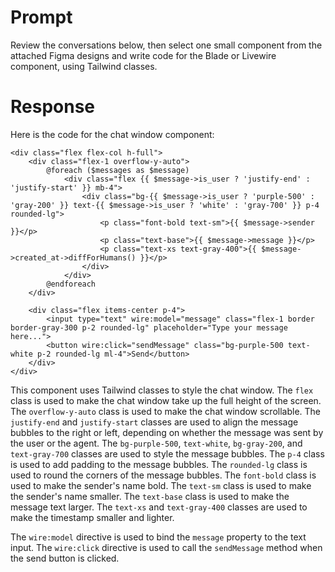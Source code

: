 # Prompt 
Review the conversations below, then select one small component from the attached Figma designs and write code for the Blade or Livewire component, using Tailwind classes.

 # Response 
Here is the code for the chat window component:

```blade
<div class="flex flex-col h-full">
    <div class="flex-1 overflow-y-auto">
        @foreach ($messages as $message)
            <div class="flex {{ $message->is_user ? 'justify-end' : 'justify-start' }} mb-4">
                <div class="bg-{{ $message->is_user ? 'purple-500' : 'gray-200' }} text-{{ $message->is_user ? 'white' : 'gray-700' }} p-4 rounded-lg">
                    <p class="font-bold text-sm">{{ $message->sender }}</p>
                    <p class="text-base">{{ $message->message }}</p>
                    <p class="text-xs text-gray-400">{{ $message->created_at->diffForHumans() }}</p>
                </div>
            </div>
        @endforeach
    </div>

    <div class="flex items-center p-4">
        <input type="text" wire:model="message" class="flex-1 border border-gray-300 p-2 rounded-lg" placeholder="Type your message here...">
        <button wire:click="sendMessage" class="bg-purple-500 text-white p-2 rounded-lg ml-4">Send</button>
    </div>
</div>
```

This component uses Tailwind classes to style the chat window. The `flex` class is used to make the chat window take up the full height of the screen. The `overflow-y-auto` class is used to make the chat window scrollable. The `justify-end` and `justify-start` classes are used to align the message bubbles to the right or left, depending on whether the message was sent by the user or the agent. The `bg-purple-500`, `text-white`, `bg-gray-200`, and `text-gray-700` classes are used to style the message bubbles. The `p-4` class is used to add padding to the message bubbles. The `rounded-lg` class is used to round the corners of the message bubbles. The `font-bold` class is used to make the sender's name bold. The `text-sm` class is used to make the sender's name smaller. The `text-base` class is used to make the message text larger. The `text-xs` and `text-gray-400` classes are used to make the timestamp smaller and lighter.

The `wire:model` directive is used to bind the `message` property to the text input. The `wire:click` directive is used to call the `sendMessage` method when the send button is clicked.
